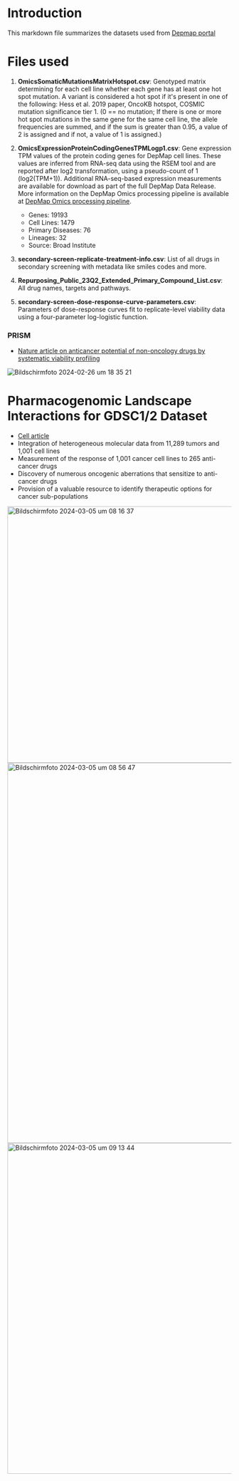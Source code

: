 # Introduction
This markdown file summarizes the datasets used from [Depmap portal](https://depmap.org/portal/)

# Files used
1. **OmicsSomaticMutationsMatrixHotspot.csv**: Genotyped matrix determining for each cell line whether each gene has at least one hot spot mutation. A variant is considered a hot spot if it's present in one of the following: Hess et al. 2019 paper, OncoKB hotspot, COSMIC mutation significance tier 1. (0 == no mutation; If there is one or more hot spot mutations in the same gene for the same cell line, the allele frequencies are summed, and if the sum is greater than 0.95, a value of 2 is assigned and if not, a value of 1 is assigned.)
2. **OmicsExpressionProteinCodingGenesTPMLogp1.csv**: Gene expression TPM values of the protein coding genes for DepMap cell lines. These values are inferred from RNA-seq data using the RSEM tool and are reported after log2 transformation, using a pseudo-count of 1 (log2(TPM+1)). Additional RNA-seq-based expression measurements are available for download as part of the full DepMap Data Release. More information on the DepMap Omics processing pipeline is available at [DepMap Omics processing pipeline](https://github.com/broadinstitute/depmap_omics).

   - Genes: 19193
   - Cell Lines: 1479
   - Primary Diseases: 76
   - Lineages: 32
   - Source: Broad Institute

3. **secondary-screen-replicate-treatment-info.csv**: List of all drugs in secondary screening with metadata like smiles codes and more.
4. **Repurposing_Public_23Q2_Extended_Primary_Compound_List.csv**: All drug names, targets and pathways.
5. **secondary-screen-dose-response-curve-parameters.csv**: Parameters of dose-response curves fit to replicate-level viability data using a four-parameter log-logistic function.

### PRISM
- [Nature article on anticancer potential of non-oncology drugs by systematic viability profiling](https://www.nature.com/articles/s43018-019-0018-6)

![Bildschirmfoto 2024-02-26 um 18 35 21](https://github.com/NiklasKiermeyer/DruxAI/assets/44393665/01f9278d-7701-46f9-a969-be1ede1bab5a)

# Pharmacogenomic Landscape Interactions for GDSC1/2 Dataset
- [Cell article](https://www.sciencedirect.com/science/article/pii/S0092867416307462)
- Integration of heterogeneous molecular data from 11,289 tumors and 1,001 cell lines
- Measurement of the response of 1,001 cancer cell lines to 265 anti-cancer drugs
- Discovery of numerous oncogenic aberrations that sensitize to anti-cancer drugs
- Provision of a valuable resource to identify therapeutic options for cancer sub-populations

<img width="576" alt="Bildschirmfoto 2024-03-05 um 08 16 37" src="https://github.com/NiklasKiermeyer/DruxAI/assets/44393665/4287677e-14ec-4557-90b4-670390d9e1f3">
<img width="854" alt="Bildschirmfoto 2024-03-05 um 08 56 47" src="https://github.com/NiklasKiermeyer/DruxAI/assets/44393665/e71a14c2-ed31-4804-9daa-a957a5025734">
<img width="743" alt="Bildschirmfoto 2024-03-05 um 09 13 44" src="https://github.com/NiklasKiermeyer/DruxAI/assets/44393665/e9d50d4a-d478-44a0-b943-8c01ce687586">

